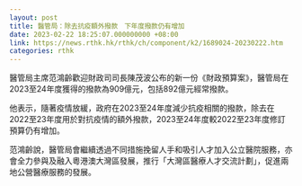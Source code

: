 ```yaml
---
layout: post
title: 醫管局：除去抗疫額外撥款　下年度撥款仍有增加
date: 2023-02-22 18:25:07.000000000 +08:00
link: https://news.rthk.hk/rthk/ch/component/k2/1689024-20230222.htm
categories: rthk
---
```


醫管局主席范鴻齡歡迎財政司司長陳茂波公布的新一份《財政預算案》，醫管局在2023至24年度獲得的撥款為909億元，包括892億元經常撥款。

他表示，隨著疫情放緩，政府在2023至24年度減少抗疫相關的撥款，除去在2022至23年度用於對抗疫情的額外撥款，2023至24年度較2022至23年度修訂預算仍有增加。

范鴻齡說，醫管局會繼續透過不同措施挽留人手和吸引人才加入公立醫院服務，亦會全力參與及融入粵港澳大灣區發展，推行「大灣區醫療人才交流計劃」，促進兩地公營醫療服務的發展。
